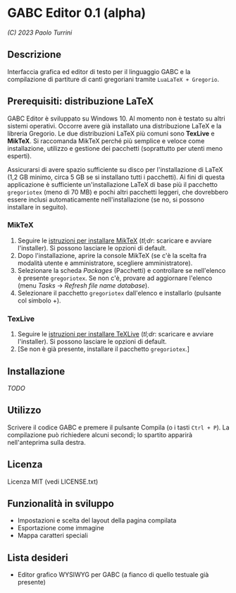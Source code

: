 # GABC Editor 0.1 (alpha)

_(C) 2023 Paolo Turrini_

## Descrizione

Interfaccia grafica ed editor di testo per il linguaggio GABC e la compilazione di partiture di canti gregoriani tramite `LuaLaTeX + Gregorio`.

## Prerequisiti: distribuzione LaTeX

GABC Editor è sviluppato su Windows 10. Al momento non è testato su altri sistemi operativi.
Occorre avere già installato una distribuzione LaTeX e la libreria Gregorio. Le due distribuzioni LaTeX più comuni sono **TexLive** e **MikTeX**. Si raccomanda MikTeX perché più semplice e veloce come installazione, utilizzo e gestione dei pacchetti (soprattutto per utenti meno esperti).

Assicurarsi di avere spazio sufficiente su disco per l'installazione di LaTeX (1,2 GB minimo, circa 5 GB se si installano tutti i pacchetti). Ai fini di questa applicazione è sufficiente un'installazione LaTeX di base più il pacchetto `gregoriotex` (meno di 70 MB) e pochi altri pacchetti leggeri, che dovrebbero essere inclusi automaticamente nell'installazione (se no, si possono installare in seguito).

### MikTeX

1. Seguire le [istruzioni per installare MikTeX](https://miktex.org/howto/install-miktex) (_tl;dr_: scaricare e avviare l'installer). Si possono lasciare le opzioni di default.
2. Dopo l'installazione, aprire la console MikTeX (se c'è la scelta fra modalità utente e amministratore, scegliere amministratore).
3. Selezionare la scheda _Packages_ (Pacchetti) e controllare se nell'elenco è presente `gregoriotex`. Se non c'è, provare ad aggiornare l'elenco (menu _Tasks_ -> _Refresh file name database_).
4. Selezionare il pacchetto `gregoriotex` dall'elenco e installarlo (pulsante col simbolo +).

### TexLive

1. Seguire le [istruzioni per installare TeXLive](https://www.tug.org/texlive/windows.html) (_tl;dr_: scaricare e avviare l'installer). Si possono lasciare le opzioni di default.
2. [Se non è già presente, installare il pacchetto `gregoriotex`.]

## Installazione

_TODO_

## Utilizzo

Scrivere il codice GABC e premere il pulsante Compila (o i tasti `Ctrl + P`). La compilazione può richiedere alcuni secondi; lo spartito apparirà nell'anteprima sulla destra.

## Licenza

Licenza MIT
(vedi LICENSE.txt)

## Funzionalità in sviluppo

- Impostazioni e scelta del layout della pagina compilata
- Esportazione come immagine
- Mappa caratteri speciali

## Lista desideri

- Editor grafico WYSIWYG per GABC (a fianco di quello testuale già presente)
